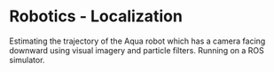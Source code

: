 # Robotics - Localization 

Estimating the trajectory of the Aqua robot which has a camera facing downward using visual imagery and particle filters.
Running on a ROS simulator.